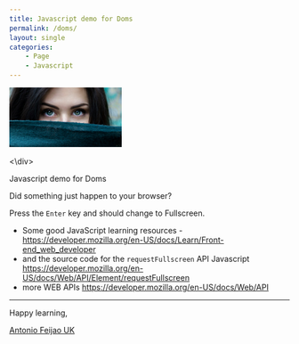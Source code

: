 ```yaml
---
title: Javascript demo for Doms
permalink: /doms/
layout: single
categories:
    - Page
    - Javascript
---
```


<div id="main_frame"></div>


<div id="image">
<img src="/assets/images/alexandru-zdrobau-4bmtMXGuVqo-unsplash-small.jpg" alt="Girl's eyes, don't move your mouse our her!" width="40%" height="40%">

<\div>

Javascript demo for Doms

Did something just happen to your browser?

Press the `Enter` key and should change to Fullscreen.

* Some good JavaScript learning resources - <https://developer.mozilla.org/en-US/docs/Learn/Front-end_web_developer>
* and the source code for the `requestFullscreen` API Javascript <https://developer.mozilla.org/en-US/docs/Web/API/Element/requestFullscreen>
* more WEB APIs <https://developer.mozilla.org/en-US/docs/Web/API>

---

Happy learning,

[Antonio Feijao UK](https://www.antoniofeijao.com/)

<script src="/assets/js/demo-for-doms.js"></script>
